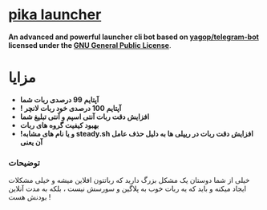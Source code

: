 # [pika launcher](https://telegram.me/pika_launcher)


**An advanced and powerful launcher cli bot based on [yagop/telegram-bot](https://github.com/yagop/telegram-bot) licensed under the [GNU General Public License](https://github.com/SEEDTEAM/TeleSeed/blob/master/LICENSE)**.
# مزایا

* **آپتایم 99 درصدی ربات شما**
* **! آپتایم 100 درصدی خود ربات لانچر**
* **افزایش دقت ربات آنتی اسپم و آنتی تبلیغ شما**
* **بهبود کیفیت گروه های ربات**
* **!و یا نام های مشابه steady.sh افزایش دقت ربات در ریپلی ها به دلیل حذف عامل آن یعنی**

### توضیحات

خیلی از شما دوستان یک مشکل بزرگ دارید که رباتتون افلاین میشه و خیلی مشکلات ایجاد میکنه و باید
که یه ربات خوب به پلاگین و سورسش نیست ، بلکه به مدت آنلاین بودنش هست !
